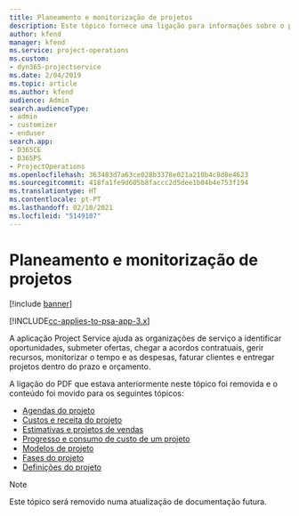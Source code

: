 ```yaml
---
title: Planeamento e monitorização de projetos
description: Este tópico fornece uma ligação para informações sobre o planeamento e a monitorização no Project Service Automation.
author: kfend
manager: kfend
ms.service: project-operations
ms.custom:
- dyn365-projectservice
ms.date: 2/04/2019
ms.topic: article
ms.author: kfend
audience: Admin
search.audienceType:
- admin
- customizer
- enduser
search.app:
- D365CE
- D365PS
- ProjectOperations
ms.openlocfilehash: 363483d7a63ce028b3378e021a210b4c8d8e4623
ms.sourcegitcommit: 418fa1fe9d605b8faccc2d5dee1b04b4e753f194
ms.translationtype: HT
ms.contentlocale: pt-PT
ms.lasthandoff: 02/10/2021
ms.locfileid: "5149107"
---
```

# <a name="project-planning-and-tracking"></a>Planeamento e monitorização de projetos

[!include [banner](../../includes/psa-now-project-operations.md)]

[!INCLUDE[cc-applies-to-psa-app-3.x](../../includes/cc-applies-to-psa-app-3x.md)]

A aplicação Project Service ajuda as organizações de serviço a identificar oportunidades, submeter ofertas, chegar a acordos contratuais, gerir recursos, monitorizar o tempo e as despesas, faturar clientes e entregar projetos dentro do prazo e orçamento. 

A ligação do PDF que estava anteriormente neste tópico foi removida e o conteúdo foi movido para os seguintes tópicos:

- [Agendas do projeto](../project-creating.md)
- [Custos e receita do projeto](../project-estimating.md)
- [Estimativas e projetos de vendas](../project-leveraging.md)
- [Progresso e consumo de custo de um projeto](../project-tracking.md)
- [Modelos de projeto](../project-templates.md)
- [Fases do projeto](../project-stages.md)
- [Definições do projeto](../project-settings.md)

> [!NOTE]
> Este tópico será removido numa atualização de documentação futura. 
